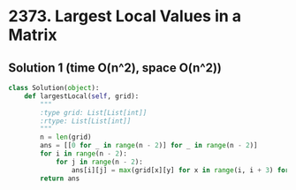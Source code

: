 # 2373. Largest Local Values in a Matrix

## Solution 1 (time O(n^2), space O(n^2))

```python
class Solution(object):
    def largestLocal(self, grid):
        """
        :type grid: List[List[int]]
        :rtype: List[List[int]]
        """
        n = len(grid)
        ans = [[0 for _ in range(n - 2)] for _ in range(n - 2)]
        for i in range(n - 2):
            for j in range(n - 2):
                ans[i][j] = max(grid[x][y] for x in range(i, i + 3) for y in range(j, j + 3))
        return ans
```
